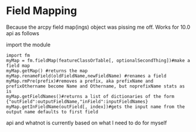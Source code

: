 Field Mapping
============

Because the arcpy field map(ings) object was pissing me off.  Works for 10.0 api as follows

import the module

    import fm
    myMap = fm.fieldMap(featureClassOrTable[, optionalSecondThing])#make a field map
    myMap.getMap() #returns the map
    myMap.renameField(oldFieldName,newFieldName) #renames a field
    myMap.rmPre(prefix)#removes a prefix, aka prefixName and prefixOthername become Name and Othername, but noprefixName stats as is
    myMap.getFieldNames()#returns a list of dictionaries of the form {"outField":outputFieldName,"inField":inputFieldNames}
    myMap.getInFieldName(outField[, index])#gets the input name from the output name defaults to first field
    
api and whatnot is currently based on what I need to do for myself